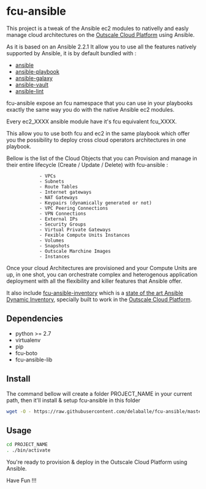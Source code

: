 fcu-ansible
===========

This project is a tweak of the Ansible ec2 modules to nativelly and easly manage cloud architectures on the [Outscale Cloud Platform](https://www.outscale.com) using Ansible.

As it is based on an  Ansible 2.2.1 It allow you to use all the features natively supported by Ansible, it is by default bundled with :

 - [ansible](https://github.com/ansible/ansible)
 - [ansible-playbook](http://docs.ansible.com/ansible/playbooks.html)
 - [ansible-galaxy](https://github.com/ansible/galaxy)
 - [ansible-vault](http://docs.ansible.com/ansible/playbooks_vault.html)
 - [ansible-lint](https://github.com/willthames/ansible-lint)

fcu-ansible expose an fcu namespace that you can use in your playbooks exactly the same way you do with the native Ansible ec2 modules.

Every ec2_XXXX ansible module have it's fcu equivalent fcu_XXXX.

This allow you to use both fcu and ec2 in the same playbook which offer you the possibility to deploy cross cloud operators architectures in one playbook.

Bellow is the list of the Cloud Objects that you can Provision and manage in their entire lifecycle (Create / Update / Delete) with fcu-ansible :

                - VPCs
                - Subnets
                - Route Tables
                - Internet gateways
                - NAT Gateways
                - Keypairs (dynamically generated or not)
                - VPC Peering Connections
                - VPN Connections
                - External IPs
                - Security Groups
                - Virtual Private Gateways
                - Fexible Compute Units Instances
                - Volumes
                - Snapshots
                - Outscale Marchine Images
                - Instances

Once your cloud Architectures are provisioned and your Compute Units are up, in one shot, you can orchestrate complex and heterogenous application deployment with all the flexibility and killer features that Ansible offer.

It also include [fcu-ansible-inventory](https://github.com/delaballe/fcu-ansible-inventory) which is a [state of the art Ansible Dynamic Inventory](https://docs.ansible.com/ansible/dev_guide/developing_inventory.html), specially built to work in the [Outscale Cloud Platform](https://www.outscale.com).


## Dependencies

- python >= 2.7  
- virtualenv  
- pip  
- fcu-boto  
- fcu-ansible-lib   

## Install

The command bellow will create a folder PROJECT_NAME  in your current path, then it'll install & setup fcu-ansible in this folder

```bash
wget -O - https://raw.githubusercontent.com/delaballe/fcu-ansible/master/bin/fcu-ansible | bash -s -- PROJECT_NAME
```

## Usage

```bash
cd PROJECT_NAME
. ./bin/activate
```

You're ready to provision & deploy in the Outscale Cloud Platform using Ansible.

Have Fun !!!
